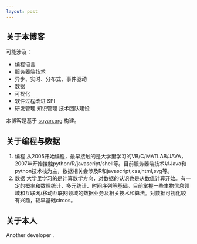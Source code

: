 ```yaml
---
layout: post
---
```


## 关于本博客

可能涉及：

- 编程语言
- 服务器端技术
- 异步、实时、分布式、事件驱动
- 数据
- 可视化
- 软件过程改进 SPI 
- 研发管理 知识管理 技术团队建设

本博客是基于 [suyan.org](https://github.com/suyan/suyan.github.io) 构建。

## 关于编程与数据

1. 编程
    从2005开始编程，最早接触的是大学里学习的VB/C/MATLAB/JAVA，2007年开始接触python/R/javascript/shell等。目前服务器端技术以Java和python技术栈为主，数据相关会涉及R和javascript,css,html,svg等。
2. 数据
    大学里学习的是计算数学方向，对数据的认识也是从数值计算开始。有一定的概率和数理统计、多元统计、时间序列等基础。目前掌握一些生物信息领域和互联网/移动互联网领域的数据业务及相关技术和算法。对数据可视化较有兴趣，较早基础circos。

## 关于本人

Another developer .